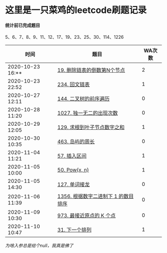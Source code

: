# 这里是一只菜鸡的leetcode刷题记录

#### 统计前已完成题目
5、6、7、8、9、11、12、17、19、23、25、30、114、1226

时间|题目|WA次数
---|---|---
2020-10-23 16:\**|[19. 删除链表的倒数第N个节点](https://leetcode-cn.com/problems/remove-nth-node-from-end-of-list/)|2
2020-10-23 22:52|[234. 回文链表](https://leetcode-cn.com/problems/palindrome-linked-list/)|1
2020-10-27 12:11|[144. 二叉树的前序遍历](https://leetcode-cn.com/problems/binary-tree-preorder-traversal/)|0
2020-10-28 11:20|[1027. 独一无二的出现次数](https://leetcode-cn.com/problems/unique-number-of-occurrences/)|0
2020-10-29 12:05|[129. 求根到叶子节点数字之和](https://leetcode-cn.com/problems/sum-root-to-leaf-numbers/)|1
2020-10-30 10:35|[463. 岛屿的周长](https://leetcode-cn.com/problems/island-perimeter/)|0
2020-11-04 11:21|[57. 插入区间](https://leetcode-cn.com/problems/insert-interval/)|1
2020-11-05 10:00|[50. Pow(x, n)](https://leetcode-cn.com/problems/powx-n/)|1
2020-11-05 14:30|[127. 单词接龙](https://leetcode-cn.com/problems/word-ladder/)|0
2020-11-06 11:39|[1356. 根据数字二进制下 1 的数目排序](https://leetcode-cn.com/problems/sort-integers-by-the-number-of-1-bits/)|0
2020-11-09 10:30|[973. 最接近原点的 K 个点](https://leetcode-cn.com/problems/k-closest-points-to-origin/)|0
2020-11-10 10:47|[31. 下一个排列](https://leetcode-cn.com/problems/next-permutation/)|1

*为啥入参总是给个null，我真是佛了*
